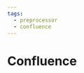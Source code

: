 ```yaml
---
tags:
  - preprocessor
  - confluence
---
```


# Confluence

<include repo_url="https://github.com/foliant-docs/foliantcontrib.confluence.git" path="README.md" sethead="2" nohead="true" from_heading="Confluence Preprocessor for Foliant"></include>
